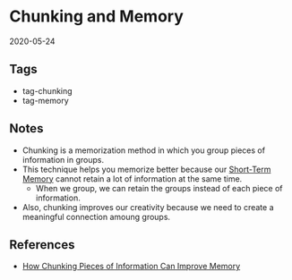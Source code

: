 # Chunking and Memory

2020-05-24

## Tags

- tag-chunking
- tag-memory

## Notes

- Chunking is a memorization method in which you group pieces of information in groups.
- This technique helps you memorize better because our [Short-Term Memory](ShortTermMemory.md) cannot retain a lot of information at the same time.
  - When we group, we can retain the groups instead of each piece of information.
- Also, chunking improves our creativity because we need to create a meaningful connection amoung groups.

## References

- [How Chunking Pieces of Information Can Improve Memory](https://www.verywellmind.com/chunking-how-can-this-technique-improve-your-memory-2794969)
